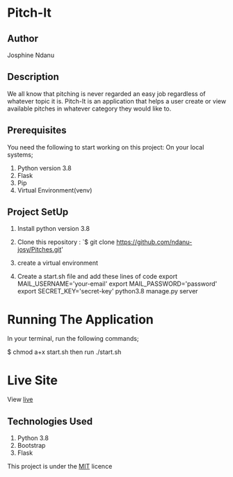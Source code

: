 # Pitch-It

## Author
Josphine Ndanu

## Description
We all know that pitching is never regarded an easy job regardless of whatever topic it is. 
Pitch-It is an application that helps a user create or view available pitches in whatever category they would like to.

## Prerequisites
You need the following to start working on this project: On your local systems;

1. Python version 3.8
2. Flask
3. Pip
4. Virtual Environment(venv)


## Project SetUp
1. Install python version 3.8
1. Clone this repository :  `$ git clone https://github.com/ndanu-josy/Pitches.git'
1. create  a virtual environment 

1. Create a start.sh file and add these lines of code
    export MAIL_USERNAME='your-email'
    export MAIL_PASSWORD='password'
    export SECRET_KEY='secret-key'
    python3.8 manage.py server


# Running The Application
In your terminal, run the following commands;
 
 $ chmod a+x start.sh
 then run ./start.sh

# Live Site 
View [live](https://pitch-here.herokuapp.com/)

## Technologies Used
1. Python 3.8
2. Bootstrap
3. Flask



This project is under the  [MIT](LICENSE) licence

